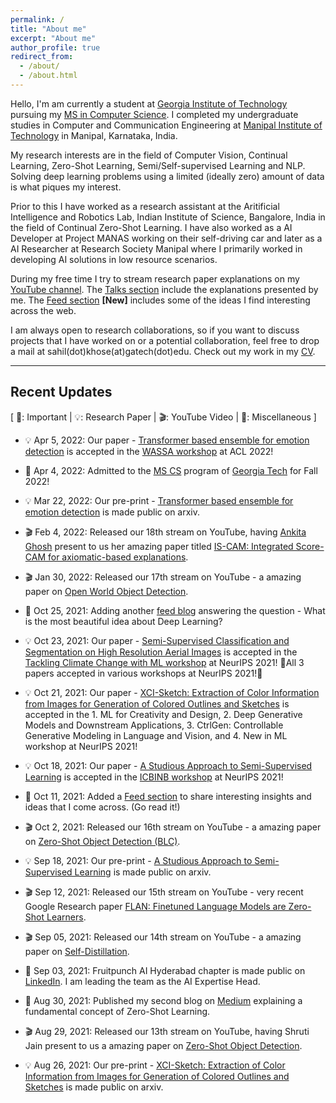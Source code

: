 ```yaml
---
permalink: /
title: "About me"
excerpt: "About me"
author_profile: true
redirect_from: 
  - /about/
  - /about.html
---
```

Hello, I'm am currently a student at [Georgia Institute of Technology](https://www.gatech.edu/) pursuing my [MS in Computer Science](https://www.cc.gatech.edu/degree-programs/master-science-computer-science). I completed my undergraduate studies in Computer and Communication Engineering at [Manipal Institute of Technology](https://manipal.edu/mit.html) in Manipal, Karnataka, India. 
<br>

My research interests are in the field of Computer Vision, Continual Learning, Zero-Shot Learning, Semi/Self-supervised Learning and NLP. Solving deep learning problems using a limited (ideally zero) amount of data is what piques my interest. 
<br>

Prior to this I have worked as a research assistant at the Aritificial Intelligence and Robotics Lab, Indian Institute of Science, Bangalore, India in the field of Continual Zero-Shot Learning. I have also worked as a AI Developer at Project MANAS working on their self-driving car and later as a AI Researcher at Research Society Manipal where I primarily worked in developing AI solutions in low resource scenarios. 
<br>

During my free time I try to stream research paper explanations on my [YouTube channel](https://youtube.com/c/SahilKhose). 
The [Talks section](https://sahilkhose.github.io/talks/) include the explanations presented by me.
The [Feed section](https://sahilkhose.github.io/feed/) **[New]** includes some of the ideas I find interesting across the web. 
<br>

I am always open to research collaborations, so if you want to discuss projects that I have worked on or a potential collaboration, feel free to drop a mail at sahil(dot)khose(at)gatech(dot)edu. Check out my work in my [CV](https://sahilkhose.github.io/files/Sahil_Khose.pdf). 


---
## Recent Updates
[ 🌟: Important | 💡: Research Paper | 🎬: YouTube Video | 📆: Miscellaneous ]

- 💡 Apr 5, 2022: Our paper - [Transformer based ensemble for emotion detection](https://arxiv.org/abs/2203.11899) is accepted in the [WASSA workshop](https://wassa-workshop.github.io/) at ACL 2022!

- 🌟 Apr 4, 2022: Admitted to the [MS CS](https://www.cc.gatech.edu/degree-programs/master-science-computer-science) program of [Georgia Tech](https://www.gatech.edu/) for Fall 2022!

- 💡 Mar 22, 2022: Our pre-print - [Transformer based ensemble for emotion detection](https://arxiv.org/abs/2203.11899) is made public on arxiv.

- 🎬 Feb 4, 2022: Released our 18th stream on YouTube, having [Ankita Ghosh](https://ankitaghosh9.github.io/) present to us her amazing paper titled [IS-CAM: Integrated Score-CAM for axiomatic-based explanations](https://www.youtube.com/watch?v=26X-HoPCD1Y).

-  🎬	Jan 30, 2022: Released our 17th stream on YouTube - a amazing paper on [Open World Object Detection](https://www.youtube.com/watch?v=UKX93Yd1o-8).

- 📆 Oct 25, 2021: Adding another [feed blog](https://sahilkhose.github.io/feed/) answering the question - What is the most beautiful idea about Deep Learning?

- 💡	Oct 23, 2021: Our paper - [Semi-Supervised Classification and Segmentation on High Resolution Aerial Images](https://arxiv.org/abs/2105.08655) is accepted in the [Tackling Climate Change with ML workshop](https://www.climatechange.ai/events/neurips2021.html) at NeurIPS 2021! 🌟All 3 papers accepted in various workshops at NeurIPS 2021!🌟

- 💡	Oct 21, 2021: Our paper - [XCI-Sketch: Extraction of Color Information from Images for Generation of Colored Outlines and Sketches](https://arxiv.org/abs/2108.11554) is accepted in the 1. ML for Creativity and Design, 2. Deep Generative Models and Downstream Applications, 3. CtrlGen: Controllable Generative Modeling in Language and Vision, and 4. New in ML workshop at NeurIPS 2021! 

- 💡	Oct 18, 2021: Our paper - [A Studious Approach to Semi-Supervised Learning](https://arxiv.org/abs/2109.08924) is accepted in the [ICBINB workshop](https://i-cant-believe-its-not-better.github.io/neurips2021/) at NeurIPS 2021!

- 📆	Oct 11, 2021: Added a [Feed section](https://sahilkhose.github.io/feed/) to share interesting insights and ideas that I come across. (Go read it!)

-  🎬	Oct 2, 2021: Released our 16th stream on YouTube - a amazing paper on [Zero-Shot Object Detection (BLC)](https://www.youtube.com/watch?v=JP6SjoLDrkc).

- 💡	Sep 18, 2021: Our pre-print - [A Studious Approach to Semi-Supervised Learning](https://arxiv.org/abs/2109.08924) is made public on arxiv.

- 🎬	Sep 12, 2021: Released our 15th stream on YouTube - very recent Google Research paper [FLAN: Finetuned Language Models are Zero-Shot Learners](https://www.youtube.com/watch?v=QDeYaqdjH0w).

- 🎬	Sep 05, 2021: Released our 14th stream on YouTube - a amazing paper on [Self-Distillation](https://www.youtube.com/watch?v=ugvHJbzhod8).

- 📆	Sep 03, 2021: Fruitpunch AI Hyderabad chapter is made public on [LinkedIn](https://www.linkedin.com/feed/update/urn:li:activity:6839531104295235584/). I am leading the team as the AI Expertise Head.

- 📆	Aug 30, 2021: Published my second blog on [Medium](https://sahilkhose.medium.com/zero-shot-learning-the-seen-the-unseen-and-the-unknown-9e69da125df2) explaining a fundamental concept of Zero-Shot Learning.

- 🎬	Aug 29, 2021: Released our 13th stream on YouTube, having Shruti Jain present to us a amazing paper on [Zero-Shot Object Detection](https://www.youtube.com/watch?v=f-UELOTXlB4).


- 💡 Aug 26, 2021: Our pre-print - [XCI-Sketch: Extraction of Color Information from Images for Generation of Colored Outlines and Sketches](https://arxiv.org/abs/2108.11554) is made public on arxiv.